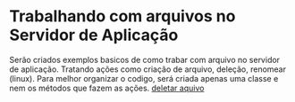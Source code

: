 # Trabalhando com arquivos no Servidor de Aplicação #

Serão criados exemplos basicos de como trabar com arquivo no servidor de aplicação. Tratando ações como criação de arquivo, deleção, renomear (linux). 
Para melhor organizar o codigo, será criada apenas uma classe e nem os métodos que fazem as ações.
[deletar aquivo](#)

